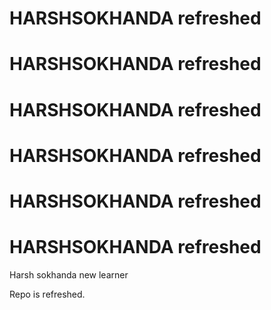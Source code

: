 # HARSHSOKHANDA refreshed

# HARSHSOKHANDA refreshed

# HARSHSOKHANDA refreshed

# HARSHSOKHANDA refreshed

# HARSHSOKHANDA refreshed

# HARSHSOKHANDA refreshed

Harsh sokhanda new learner

Repo is refreshed.
